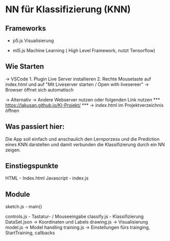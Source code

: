 # NN für Klassifizierung (KNN)

## Frameworks

- p5.js
    Visualisierung

- ml5.js
    Machine Learning ( High Level Framework, nutzt Tensorflow)

## Wie Starten

-> VSCode
    1. Plugin Live Server installieren
    2. Rechte Mousetaste auf index.html und auf "Mit Liveserver starten / Open with livesereer"
    -> Browser öffnet sich automatisch

-> Alternativ 
    -> Andere Webserver nutzen oder folgenden Link nutzen
        *** https://lakusan.github.io/KI-Projekt/ ***
    -> index.html im Projektverzeichnis öffnen

## Was passiert hier:

Die App soll einfach und anschaulich den Lernporzess und die Prediction eines KNN darstellen und damit verbunden die Klassifizierung durch ein NN zeigen.

## Einstiegspunkte

HTML - Index.html
Javascript - index.js

## Module

sketch.js - main()

controls.js - Tastatur- / Mouseeingabe
classify.js  - Klassifizierung
DataSet.json -> Koordinaten und Labels
drawing.js -> Visualisierung
model.js -> Model handling
training.js -> Einstellungen fürs trainging, StartTraining, callbacks